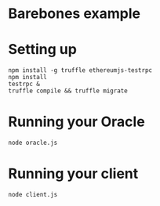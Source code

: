 # Barebones example

# Setting up
```
npm install -g truffle ethereumjs-testrpc
npm install
testrpc &
truffle compile && truffle migrate
```

# Running your Oracle
```
node oracle.js
```

# Running your client
```
node client.js
```
